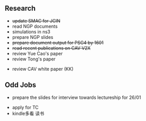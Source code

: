 
## Research ##
 
- ~~update SMAC for JCIN~~
- read NGP documents
- simulations in ns3
- prepare NGP slides
- ~~prepare document output for PSG4 by 1601~~
- ~~read recent publications on CAV V2X~~
- review Yue Cao's paper
- review Tong's paper
* review CAV white paper (KK)

## Odd Jobs ##
 
- prepare the slides for interview towards lectureship for 26/01
* apply for TC
* kindle多看 读书

